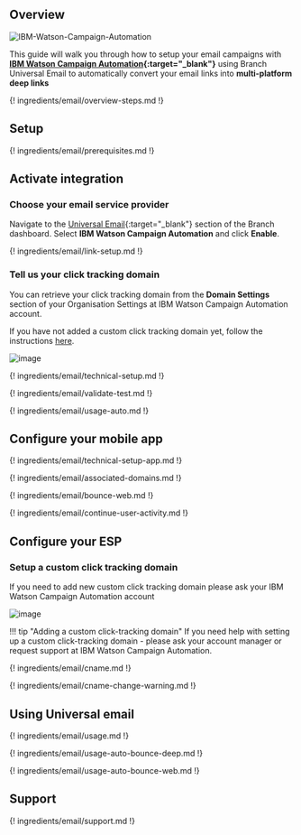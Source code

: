 ## Overview

![IBM-Watson-Campaign-Automation](/_assets/img/pages/email/ibm-watson-campaign-automation/ibm-watson-campaign-automation.png)

This guide will walk you through how to setup your email campaigns with **[IBM Watson Campaign Automation](https://www.ibm.com/us-en/marketplace/digital-marketing-and-lead-management){:target="\_blank"}** using Branch Universal Email to automatically convert your email links into **multi-platform deep links**

{! ingredients/email/overview-steps.md !}

## Setup

{! ingredients/email/prerequisites.md !}

## Activate integration

### Choose your email service provider

Navigate to the [Universal Email](https://dashboard.branch.io/email){:target="\_blank"} section of the Branch dashboard. Select **IBM Watson Campaign Automation** and click **Enable**.

{! ingredients/email/link-setup.md !}

### Tell us your click tracking domain

You can retrieve your click tracking domain from the **Domain Settings** section of your Organisation Settings at IBM Watson Campaign Automation account.

If you have not added a custom click tracking domain yet, follow the instructions [here](#setup-a-custom-click-tracking-domain).

![image](/_assets/img/pages/email/ibm-watson-campaign-automation/setup-config.png)

{! ingredients/email/technical-setup.md !}

{! ingredients/email/validate-test.md !}

{! ingredients/email/usage-auto.md !}

## Configure your mobile app

{! ingredients/email/technical-setup-app.md !}

{! ingredients/email/associated-domains.md !}

{! ingredients/email/bounce-web.md !}

{! ingredients/email/continue-user-activity.md !}

## Configure your ESP

### Setup a custom click tracking domain

If you need to add new custom click tracking domain please ask your IBM Watson Campaign Automation account

![image](/_assets/img/pages/email/ibm-watson-campaign-automation/create-domain.png)

!!! tip "Adding a custom click-tracking domain"
    If you need help with setting up a custom click-tracking domain - please ask your account manager or request support at IBM Watson Campaign Automation.

{! ingredients/email/cname.md !}

{! ingredients/email/cname-change-warning.md !}

## Using Universal email

{! ingredients/email/usage.md !}

{! ingredients/email/usage-auto-bounce-deep.md !}

{! ingredients/email/usage-auto-bounce-web.md !}

## Support

{! ingredients/email/support.md !}
